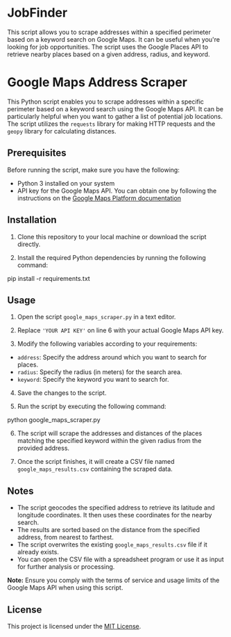 # JobFinder
This script allows you to scrape addresses within a specified perimeter based on a keyword search on Google Maps. It can be useful when you're looking for job opportunities. The script uses the Google Places API to retrieve nearby places based on a given address, radius, and keyword.

# Google Maps Address Scraper

This Python script enables you to scrape addresses within a specific perimeter based on a keyword search using the Google Maps API. It can be particularly helpful when you want to gather a list of potential job locations. The script utilizes the `requests` library for making HTTP requests and the `geopy` library for calculating distances.

## Prerequisites

Before running the script, make sure you have the following:

- Python 3 installed on your system
- API key for the Google Maps API. You can obtain one by following the instructions on the [Google Maps Platform documentation](https://developers.google.com/maps/gmp-get-started)

## Installation

1. Clone this repository to your local machine or download the script directly.

2. Install the required Python dependencies by running the following command:

pip install -r requirements.txt

## Usage

1. Open the script `google_maps_scraper.py` in a text editor.

2. Replace `'YOUR API KEY'` on line 6 with your actual Google Maps API key.

3. Modify the following variables according to your requirements:

- `address`: Specify the address around which you want to search for places.
- `radius`: Specify the radius (in meters) for the search area.
- `keyword`: Specify the keyword you want to search for.

4. Save the changes to the script.

5. Run the script by executing the following command:

python google_maps_scraper.py


6. The script will scrape the addresses and distances of the places matching the specified keyword within the given radius from the provided address.

7. Once the script finishes, it will create a CSV file named `google_maps_results.csv` containing the scraped data.

## Notes

- The script geocodes the specified address to retrieve its latitude and longitude coordinates. It then uses these coordinates for the nearby search.
- The results are sorted based on the distance from the specified address, from nearest to farthest.
- The script overwrites the existing `google_maps_results.csv` file if it already exists.
- You can open the CSV file with a spreadsheet program or use it as input for further analysis or processing.

**Note:** Ensure you comply with the terms of service and usage limits of the Google Maps API when using this script.

## License

This project is licensed under the [MIT License](LICENSE).
